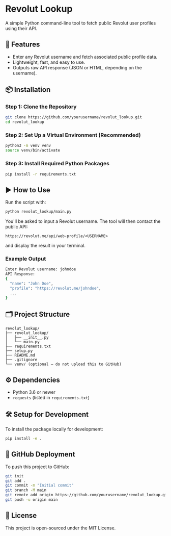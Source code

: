 # Revolut Lookup

A simple Python command-line tool to fetch public Revolut user profiles using their API.

## 🚀 Features

- Enter any Revolut username and fetch associated public profile data.
- Lightweight, fast, and easy to use.
- Outputs raw API response (JSON or HTML, depending on the username).

## 📦 Installation

### Step 1: Clone the Repository

```bash
git clone https://github.com/yourusername/revolut_lookup.git
cd revolut_lookup
```

### Step 2: Set Up a Virtual Environment (Recommended)

```bash
python3 -m venv venv
source venv/bin/activate
```

### Step 3: Install Required Python Packages

```bash
pip install -r requirements.txt
```

## ▶️ How to Use

Run the script with:

```bash
python revolut_lookup/main.py
```

You'll be asked to input a Revolut username. The tool will then contact the public API:

```
https://revolut.me/api/web-profile/<USERNAME>
```

and display the result in your terminal.

### Example Output

```bash
Enter Revolut username: johndoe
API Response:
{
  "name": "John Doe",
  "profile": "https://revolut.me/johndoe",
  ...
}
```

## 🗂️ Project Structure

```
revolut_lookup/
├── revolut_lookup/
│   ├── __init__.py
│   └── main.py
├── requirements.txt
├── setup.py
├── README.md
├── .gitignore
└── venv/ (optional – do not upload this to GitHub)
```

## ⚙️ Dependencies

- Python 3.6 or newer
- `requests` (listed in `requirements.txt`)

## 🛠 Setup for Development

To install the package locally for development:

```bash
pip install -e .
```

## 🐙 GitHub Deployment

To push this project to GitHub:

```bash
git init
git add .
git commit -m "Initial commit"
git branch -M main
git remote add origin https://github.com/yourusername/revolut_lookup.git
git push -u origin main
```

## 📜 License

This project is open-sourced under the MIT License.
